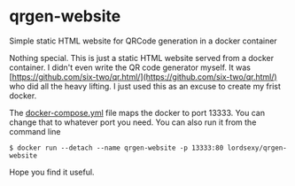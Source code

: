# qrgen-website
Simple static HTML website for QRCode generation in a docker container

Nothing special. This is just a static HTML website served from a docker container. 
I didn't even write the QR code generator myself. It was [https://github.com/six-two/qr.html/](https://github.com/six-two/qr.html/) who did all the heavy lifting. I just used this as an excuse to create my frist docker.

The [docker-compose.yml](https://github.com/LordSexy/qrgen-website/docker-compose.yml) file maps the docker to port 13333. You can change that to whatever port you need.
You can also run it from the command line

```
$ docker run --detach --name qrgen-website -p 13333:80 lordsexy/qrgen-website
```

Hope you find it useful. 
